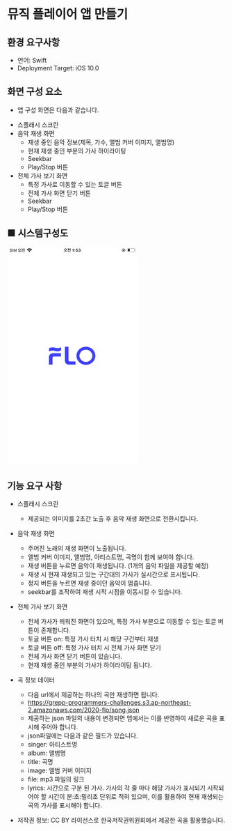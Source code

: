 # 뮤직 플레이어 앱 만들기


## 환경 요구사항
+ 언어: Swift
+ Deployment Target: iOS 10.0

## 화면 구성 요소
- 앱 구성 화면은 다음과 같습니다.

+ 스플래시 스크린
+ 음악 재생 화면
  + 재생 중인 음악 정보(제목, 가수, 앨범 커버 이미지, 앨범명)
  + 현재 재생 중인 부분의 가사 하이라이팅
  + Seekbar
  + Play/Stop 버튼
+ 전체 가사 보기 화면
  + 특정 가사로 이동할 수 있는 토글 버튼
  + 전체 가사 화면 닫기 버튼
  + Seekbar
  + Play/Stop 버튼
  
## ■ 시스템구성도
<img src="image/floApp_lauchScreen.PNG" width="300" height="500">
  
## 기능 요구 사항

- 스플래시 스크린
  + 제공되는 이미지를 2초간 노출 후 음악 재생 화면으로 전환시킵니다.

- 음악 재생 화면
  + 주어진 노래의 재생 화면이 노출됩니다.
   + 앨범 커버 이미지, 앨범명, 아티스트명, 곡명이 함께 보여야 합니다.
  + 재생 버튼을 누르면 음악이 재생됩니다. (1개의 음악 파일을 제공할 예정)
   + 재생 시 현재 재생되고 있는 구간대의 가사가 실시간으로 표시됩니다.
  + 정지 버튼을 누르면 재생 중이던 음악이 멈춥니다.
  + seekbar를 조작하여 재생 시작 시점을 이동시킬 수 있습니다.

- 전체 가사 보기 화면
  + 전체 가사가 띄워진 화면이 있으며, 특정 가사 부분으로 이동할 수 있는 토글 버튼이 존재합니다.
   + 토글 버튼 on: 특정 가사 터치 시 해당 구간부터 재생
   + 토글 버튼 off: 특정 가사 터치 시 전체 가사 화면 닫기
  + 전체 가사 화면 닫기 버튼이 있습니다.
  + 현재 재생 중인 부분의 가사가 하이라이팅 됩니다.

- 곡 정보 데이터
  + 다음 url에서 제공하는 하나의 곡만 재생하면 됩니다.
   + https://grepp-programmers-challenges.s3.ap-northeast-2.amazonaws.com/2020-flo/song.json
  + 제공하는 json 파일의 내용이 변경되면 앱에서는 이를 반영하여 새로운 곡을 표시해 주어야 합니다.
  + json파일에는 다음과 같은 필드가 있습니다.
   + singer: 아티스트명
   + album: 앨범명
   + title: 곡명
   + image: 앨범 커버 이미지
   + file: mp3 파일의 링크
   + lyrics: 시간으로 구분 된 가사. 가사의 각 줄 마다 해당 가사가 표시되기 시작되어야 할 시간이 분:초:밀리초 단위로 적혀 있으며, 이를 활용하여 현재 재생되는 곡의 가사를 표시해야 합니다.

* 저작권 정보:
CC BY 라이선스로 한국저작권위원회에서 제공한 곡을 활용했습니다.
